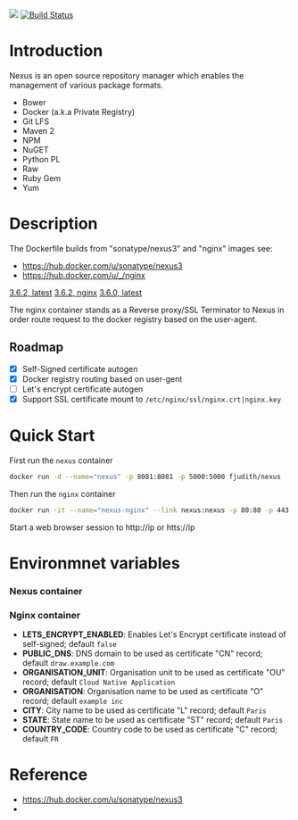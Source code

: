 [![](https://images.microbadger.com/badges/image/fjudith/nexus.svg)](https://microbadger.com/images/fjudith/nexus "Get your own image badge on microbadger.com")
[![Build Status](https://travis-ci.org/fjudith/docker-nexus.svg?branch=master)](https://travis-ci.org/fjudith/docker-nexus)

# Introduction

Nexus is an open source repository manager which enables the management of various package formats.

* Bower
* Docker (a.k.a Private Registry)
* Git LFS
* Maven 2
* NPM
* NuGET
* Python PL
* Raw
* Ruby Gem
* Yum

# Description

The Dockerfile builds from "sonatype/nexus3" and "nginx" images see:

* https://hub.docker.com/u/sonatype/nexus3
* https://hub.docker.com/u/_/nginx

[3.6.2, latest](https://github.com/fjudith/docker-nexus/tree/3.6.2)
[3.6.2, nginx](https://github.com/fjudith/docker-nexus/tree/3.6.2/nginx)
[3.6.0, latest](https://github.com/fjudith/docker-nexus/tree/3.60.0)

The nginx container stands as a Reverse proxy/SSL Terminator to Nexus in order route request to the docker registry based on the user-agent.

## Roadmap

* [x] Self-Signed certificate autogen
* [x] Docker registry routing based on user-gent
* [ ] Let's encrypt certificate autogen
* [x] Support SSL certificate mount to `/etc/nginx/ssl/nginx.crt|nginx.key`

# Quick Start

First run the `nexus` container

```bash
docker run -d --name="nexus" -p 8081:8081 -p 5000:5000 fjudith/nexus
```

Then run the `nginx` container

```bash
docker run -it --name="nexus-nginx" --link nexus:nexus -p 80:80 -p 443:443 fjudith/nexus:nginx
```

Start a web browser session to http://ip or htts://ip

# Environmnet variables

### Nexus container



### Nginx container

* **LETS_ENCRYPT_ENABLED**: Enables Let's Encrypt certificate instead of self-signed; default `false`
* **PUBLIC_DNS**: DNS domain to be used as certificate "CN" record; default `draw.example.com`
* **ORGANISATION_UNIT**: Organisation unit to be used as certificate "OU" record; default `Cloud Native Application`
* **ORGANISATION**: Organisation name to be used as certificate "O" record; default `example inc`
* **CITY**: City name to be used as certificate "L" record; default `Paris`
* **STATE**: State name to be used as certificate "ST" record; default `Paris`
* **COUNTRY_CODE**: Country code to be used as certificate "C" record; default `FR`

# Reference

* https://hub.docker.com/u/sonatype/nexus3
* 